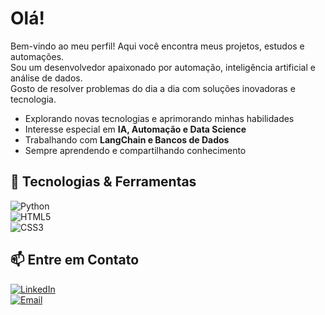 # Olá! 
Bem-vindo ao meu perfil! Aqui você encontra meus projetos, estudos e automações.  
Sou um desenvolvedor apaixonado por automação, inteligência artificial e análise de dados.  
Gosto de resolver problemas do dia a dia com soluções inovadoras e tecnologia.  

- Explorando novas tecnologias e aprimorando minhas habilidades  
- Interesse especial em **IA, Automação e Data Science**  
- Trabalhando com **LangChain e Bancos de Dados**
- Sempre aprendendo e compartilhando conhecimento  

## 🚀 Tecnologias & Ferramentas  
![Python](https://img.shields.io/badge/-Python-05122A?style=flat&logo=python)  
![HTML5](https://img.shields.io/badge/-HTML5-05122A?style=flat&logo=html5)  
![CSS3](https://img.shields.io/badge/-CSS3-05122A?style=flat&logo=css)


## 📫 Entre em Contato  
[![LinkedIn](https://img.shields.io/badge/LinkedIn-blue?style=flat-square&logo=linkedin&logoColor=white)](https://www.linkedin.com/in/erick-augusto-hirooka-383904300)  
[![Email](https://img.shields.io/badge/Email-D14836?style=flat-square&logo=gmail&logoColor=white)](mailto:hirookaerick@gmail.com)  
